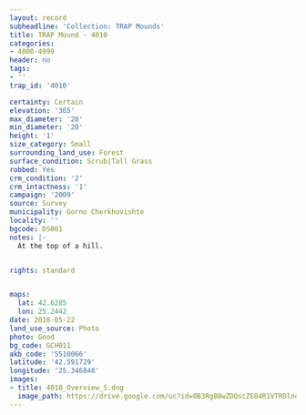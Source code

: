 ```yaml
---
layout: record
subheadline: 'Collection: TRAP Mounds'
title: TRAP Mound - 4010
categories:
- 4000-4999
header: no
tags:
- ''
trap_id: '4010'

certainty: Certain
elevation: '365'
max_diameter: '20'
min_diameter: '20'
height: '1'
size_category: Small
surrounding_land_use: Forest
surface_condition: Scrub|Tall Grass
robbed: Yes
crm_condition: '2'
crm_intactness: '1'
campaign: '2009'
source: Survey
municipality: Gorno Cherkhovishte
locality: ''
bgcode: DS001
notes: |-
  At the top of a hill.


rights: standard


maps:
  lat: 42.6285
  lon: 25.2442
date: 2018-05-22
land_use_source: Photo
photo: Good
bg_code: GCH011
akb_code: '5510066'
latitude: '42.591729'
longitude: '25.346848'
images:
- title: 4010_Overview_S.dng
  image_path: https://drive.google.com/uc?id=0B3Rg88wZDQscZE84R1VTRDlnd2M
---
```

